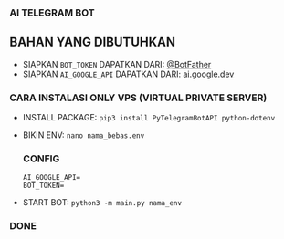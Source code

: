 ### AI TELEGRAM BOT
   ## BAHAN YANG DIBUTUHKAN 
   - SIAPKAN `BOT_TOKEN` DAPATKAN DARI: [@BotFather](https://t.me/BotFather)
   - SIAPKAN `AI_GOOGLE_API` DAPATKAN DARI: [ai.google.dev](https://ai.google.dev)

### CARA INSTALASI ONLY VPS (VIRTUAL PRIVATE SERVER)
   - INSTALL PACKAGE: `pip3 install PyTelegramBotAPI python-dotenv`
   - BIKIN ENV: `nano nama_bebas.env`
      ### CONFIG
         
         AI_GOOGLE_API=
         BOT_TOKEN=
         
   - START BOT: `python3 -m main.py nama_env`

### DONE
